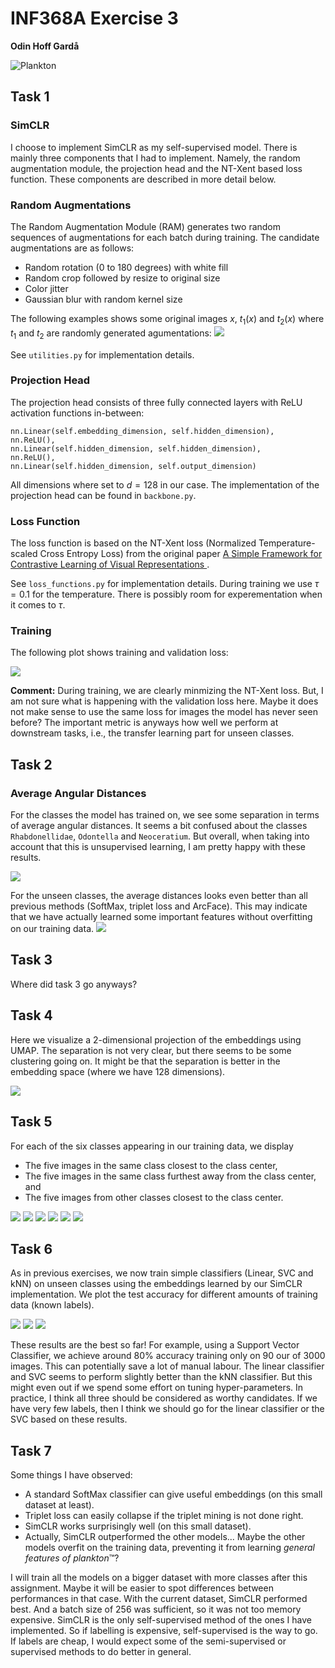 # INF368A Exercise 3
**Odin Hoff Gardå**

![Plankton](figs/plankton.png)


## Task 1 

### SimCLR 

I choose to implement SimCLR as my self-supervised model. There is mainly three components that I had to implement. Namely, the random augmentation module, the projection head and the NT-Xent based loss function. These components are described in more detail below.

### Random Augmentations 

The Random Augmentation Module (RAM) generates two random sequences of augmentations for each batch during training. The candidate augmentations are as follows:

- Random rotation (0 to 180 degrees) with white fill
- Random crop followed by resize to original size
- Color jitter
- Gaussian blur with random kernel size

The following examples shows some original images $x$, $t_1(x)$ and $t_2(x)$ where $t_1$ and $t_2$ are randomly generated agumentations:
![](figs/RAM.png)

See `utilities.py` for implementation details.

### Projection Head

The projection head consists of three fully connected layers with ReLU activation functions in-between:

```
nn.Linear(self.embedding_dimension, self.hidden_dimension),
nn.ReLU(),
nn.Linear(self.hidden_dimension, self.hidden_dimension),
nn.ReLU(),
nn.Linear(self.hidden_dimension, self.output_dimension)
```

All dimensions where set to $d=128$ in our case. The implementation of the projection head can be found in `backbone.py`.

### Loss Function

The loss function is based on the NT-Xent loss (Normalized Temperature-scaled Cross Entropy Loss) from the original paper [A Simple Framework for Contrastive Learning of Visual Representations
](https://arxiv.org/abs/2002.05709).

See `loss_functions.py` for implementation details. During training we use $\tau=0.1$ for the temperature. There is possibly room for experementation when it comes to $\tau$.

### Training
The following plot shows training and validation loss:

![](figs/simclr/training_plot.png)

**Comment:** During training, we are clearly minmizing the NT-Xent loss. But, I am not sure what is happening with the validation loss here. Maybe it does not make sense to use the same loss for images the model has never seen before? The important metric is anyways how well we perform at downstream tasks, i.e., the transfer learning part for unseen classes.

## Task 2 

### Average Angular Distances
For the classes the model has trained on, we see some separation in terms of average angular distances. It seems a bit confused about the classes `Rhabdonellidae`, `Odontella` and `Neoceratium`. But overall, when taking into account that this is unsupervised learning, I am pretty happy with these results.

![](figs/simclr/average_angular_distances_test.png)

For the unseen classes, the average distances looks even better than all previous methods (SoftMax, triplet loss and ArcFace). This may indicate that we have actually learned some important features without overfitting on our training data.
![](figs/simclr/average_angular_distances_unseen.png)

## Task 3

Where did task 3 go anyways?

## Task 4
Here we visualize a 2-dimensional projection of the embeddings using UMAP. The separation is not very clear, but there seems to be some clustering going on. It might be that the separation is better in the embedding space (where we have $128$ dimensions).

![](figs/simclr/umap_embeddings.png)

## Task 5
For each of the six classes appearing in our training data, we display 
 
- The five images in the same class closest to the class center,
- The five images in the same class furthest away from the class center, and
- The five images from other classes closest to the class center.

![](figs/simclr/close_faraway_closeotherclass_class_0.png)
![](figs/simclr/close_faraway_closeotherclass_class_1.png)
![](figs/simclr/close_faraway_closeotherclass_class_2.png)
![](figs/simclr/close_faraway_closeotherclass_class_3.png)
![](figs/simclr/close_faraway_closeotherclass_class_4.png)
![](figs/simclr/close_faraway_closeotherclass_class_5.png)


## Task 6
As in previous exercises, we now train simple classifiers (Linear, SVC and kNN) on unseen classes using the embeddings learned by our SimCLR implementation. We plot the test accuracy for different amounts of training data (known labels).

![](figs/simclr/accuracy_Linear.png)
![](figs/simclr/accuracy_SVC.png)
![](figs/simclr/accuracy_kNN.png)

These results are the best so far! For example, using a Support Vector Classifier, we achieve around 80% accuracy training only on 90 our of 3000 images. This can potentially save a lot of manual labour. The linear classifier and SVC seems to perform slightly better than the kNN classifier. But this might even out if we spend some effort on tuning hyper-parameters. In practice, I think all three should be considered as worthy candidates. If we have very few labels, then I think we should go for the linear classifier or the SVC based on these results.

## Task 7

Some things I have observed:

- A standard SoftMax classifier can give useful embeddings (on this small dataset at least).
- Triplet loss can easily collapse if the triplet mining is not done right.
- SimCLR works surprisingly well (on this small dataset).
- Actually, SimCLR outperformed the other models... Maybe the other models overfit on the training data, preventing it from learning *general features of plankton*™?

I will train all the models on a bigger dataset with more classes after this assignment. Maybe it will be easier to spot differences between performances in that case. With the current dataset, SimCLR performed best. And a batch size of 256 was sufficient, so it was not too memory expensive. SimCLR is the only self-supervised method of the ones I have implemented. So if labelling is expensive, self-supervised is the way to go. If labels are cheap, I would expect some of the semi-supervised or supervised methods to do better in general.
